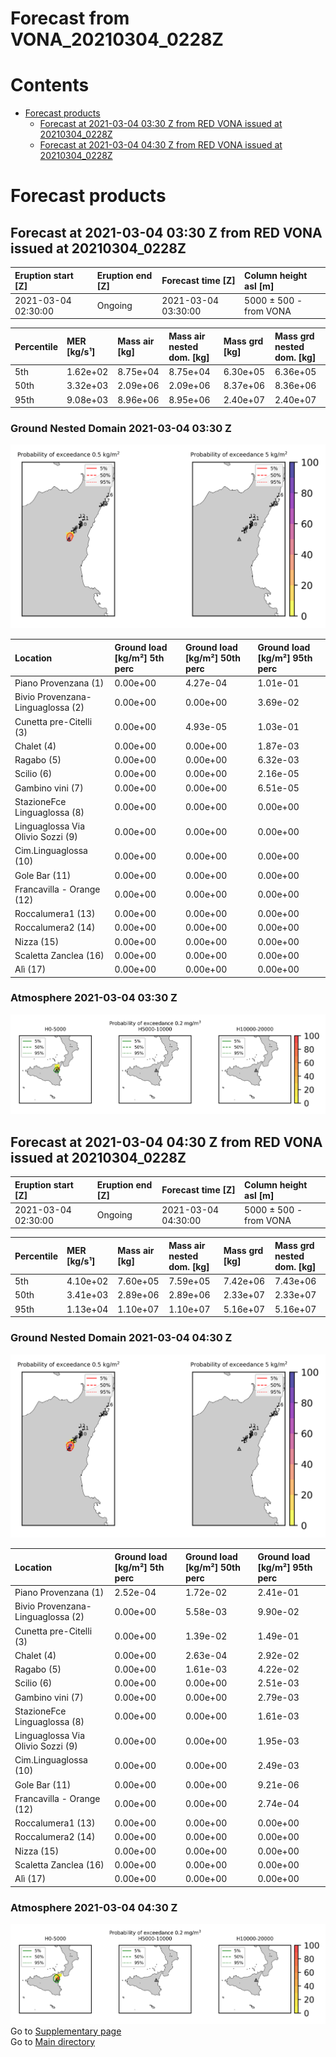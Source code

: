 
Forecast from VONA_20210304_0228Z
=================================

Contents
========

* [Forecast products](#forecast-products)
	* [Forecast at 2021-03-04 03:30 Z from RED VONA issued at 20210304_0228Z](#forecast-at-2021-03-04-0330-z-from-red-vona-issued-at-20210304_0228z)
	* [Forecast at 2021-03-04 04:30 Z from RED VONA issued at 20210304_0228Z](#forecast-at-2021-03-04-0430-z-from-red-vona-issued-at-20210304_0228z)

# Forecast products

## Forecast at 2021-03-04 03:30 Z from RED VONA issued at 20210304_0228Z
  

|Eruption start [Z]|Eruption end [Z]|Forecast time [Z]|Column height asl [m]|
| :--- | :--- | :--- | :--- |
|2021-03-04 02:30:00|Ongoing|2021-03-04 03:30:00|5000 ± 500 - from VONA|
  
  

|Percentile|MER [kg/s¹]|Mass air [kg]|Mass air nested dom. [kg]|Mass grd [kg]|Mass grd nested dom. [kg]|
| :--- | :--- | :--- | :--- | :--- | :--- |
|5th|1.62e+02|8.75e+04|8.75e+04|6.30e+05|6.36e+05|
|50th|3.32e+03|2.09e+06|2.09e+06|8.37e+06|8.36e+06|
|95th|9.08e+03|8.96e+06|8.95e+06|2.40e+07|2.40e+07|
  

### Ground Nested Domain 2021-03-04 03:30 Z
  
![](./figures/probability_grd_2021_03_04_0330_grid_1_1.png)  
  
  
  
  
  
  
  
  
  
  
  
  
  
  
  
  

|Location|Ground load [kg/m²] 5th perc|Ground load [kg/m²] 50th perc|Ground load [kg/m²] 95th perc|
| :--- | :--- | :--- | :--- |
|Piano Provenzana (1)|0.00e+00|4.27e-04|1.01e-01|
|Bivio Provenzana-Linguaglossa (2)|0.00e+00|0.00e+00|3.69e-02|
|Cunetta pre-Citelli (3)|0.00e+00|4.93e-05|1.03e-01|
|Chalet (4)|0.00e+00|0.00e+00|1.87e-03|
|Ragabo (5)|0.00e+00|0.00e+00|6.32e-03|
|Scilio (6)|0.00e+00|0.00e+00|2.16e-05|
|Gambino vini (7)|0.00e+00|0.00e+00|6.51e-05|
|StazioneFce Linguaglossa (8)|0.00e+00|0.00e+00|0.00e+00|
|Linguaglossa Via Olivio Sozzi (9)|0.00e+00|0.00e+00|0.00e+00|
|Cim.Linguaglossa (10)|0.00e+00|0.00e+00|0.00e+00|
|Gole Bar (11)|0.00e+00|0.00e+00|0.00e+00|
|Francavilla - Orange (12)|0.00e+00|0.00e+00|0.00e+00|
|Roccalumera1 (13)|0.00e+00|0.00e+00|0.00e+00|
|Roccalumera2 (14)|0.00e+00|0.00e+00|0.00e+00|
|Nizza (15)|0.00e+00|0.00e+00|0.00e+00|
|Scaletta Zanclea (16)|0.00e+00|0.00e+00|0.00e+00|
|Alì (17)|0.00e+00|0.00e+00|0.00e+00|
  

### Atmosphere 2021-03-04 03:30 Z
  
![](./figures/probability_air_2021_03_04_0330_grid_2_conclev_1_1.png)
## Forecast at 2021-03-04 04:30 Z from RED VONA issued at 20210304_0228Z
  

|Eruption start [Z]|Eruption end [Z]|Forecast time [Z]|Column height asl [m]|
| :--- | :--- | :--- | :--- |
|2021-03-04 02:30:00|Ongoing|2021-03-04 04:30:00|5000 ± 500 - from VONA|
  
  

|Percentile|MER [kg/s¹]|Mass air [kg]|Mass air nested dom. [kg]|Mass grd [kg]|Mass grd nested dom. [kg]|
| :--- | :--- | :--- | :--- | :--- | :--- |
|5th|4.10e+02|7.60e+05|7.59e+05|7.42e+06|7.43e+06|
|50th|3.41e+03|2.89e+06|2.89e+06|2.33e+07|2.33e+07|
|95th|1.13e+04|1.10e+07|1.10e+07|5.16e+07|5.16e+07|
  

### Ground Nested Domain 2021-03-04 04:30 Z
  
![](./figures/probability_grd_2021_03_04_0430_grid_1_2.png)  
  
  
  
  
  
  
  
  
  
  
  
  
  
  
  
  

|Location|Ground load [kg/m²] 5th perc|Ground load [kg/m²] 50th perc|Ground load [kg/m²] 95th perc|
| :--- | :--- | :--- | :--- |
|Piano Provenzana (1)|2.52e-04|1.72e-02|2.41e-01|
|Bivio Provenzana-Linguaglossa (2)|0.00e+00|5.58e-03|9.90e-02|
|Cunetta pre-Citelli (3)|0.00e+00|1.39e-02|1.49e-01|
|Chalet (4)|0.00e+00|2.63e-04|2.92e-02|
|Ragabo (5)|0.00e+00|1.61e-03|4.22e-02|
|Scilio (6)|0.00e+00|0.00e+00|2.51e-03|
|Gambino vini (7)|0.00e+00|0.00e+00|2.79e-03|
|StazioneFce Linguaglossa (8)|0.00e+00|0.00e+00|1.61e-03|
|Linguaglossa Via Olivio Sozzi (9)|0.00e+00|0.00e+00|1.95e-03|
|Cim.Linguaglossa (10)|0.00e+00|0.00e+00|2.49e-03|
|Gole Bar (11)|0.00e+00|0.00e+00|9.21e-06|
|Francavilla - Orange (12)|0.00e+00|0.00e+00|2.74e-04|
|Roccalumera1 (13)|0.00e+00|0.00e+00|0.00e+00|
|Roccalumera2 (14)|0.00e+00|0.00e+00|0.00e+00|
|Nizza (15)|0.00e+00|0.00e+00|0.00e+00|
|Scaletta Zanclea (16)|0.00e+00|0.00e+00|0.00e+00|
|Alì (17)|0.00e+00|0.00e+00|0.00e+00|
  

### Atmosphere 2021-03-04 04:30 Z
  
![](./figures/probability_air_2021_03_04_0430_grid_2_conclev_1_2.png)  
Go to [Supplementary page](Supplementary_page.md)  
Go to [Main directory](https://github.com/federicapardini/Real_time_ash_forecast)